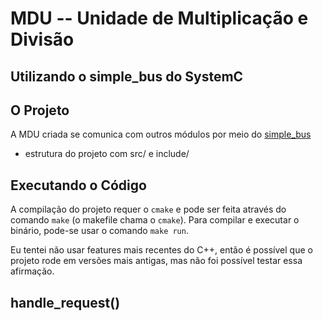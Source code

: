 # MDU -- Unidade de Multiplicação e Divisão
## Utilizando o simple_bus do SystemC

## O Projeto
A MDU criada se comunica com outros módulos por meio do
[simple_bus](https://github.com/systemc/systemc-2.2.0/tree/master/examples/sysc/simple_bus)

- estrutura do projeto com src/ e include/

## Executando o Código
A compilação do projeto requer o `cmake` e pode ser feita através do comando
`make` (o makefile chama o `cmake`). Para compilar e executar o binário, pode-se
usar o comando `make run`.

Eu tentei não usar features mais recentes do C++, então é possível que o projeto
rode em versões mais antigas, mas não foi possível testar essa afirmação.

## handle_request()
<!-- TODO: -->
